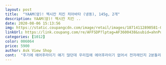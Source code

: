 ```yaml
---
layout: post 
title:  "YAAM(얌)! 멕시칸 치킨 치아바타 (냉동), 145g, 2개" 
description: YAAM(얌)! 멕시칸 치킨 ..
date: 2020-08-06 15:13:56 
img: https://static.coupangcdn.com/image/retail/images/18714112890581-01337337-3d56-447b-a290-51a8a769b530.jpg 
linkUrl: https://link.coupang.com/re/AFFSDP?lptag=AF3600438&subid=ahnPublicAsk&pageKey=1604883129&itemId=2741108667&vendorItemId=70731167523&traceid=V0-113-0087b63063bb4ec6 
categories: [1012] 
color: 006064 
price: 5900 
author: Ask View Shop 
cont:  "후기에 에어후라이기 얘기 많던데 우리집에 에어후라이기 없어서 전자레인지 2분돌리고 후라이팬에 1분씩 구웠더니 더 맛있었음<br/><br/> - 6300원(개당 3150원) / 20% 할인가격<br/><br/> - 6월 3일 주문 , 6월 4일 로켓배송 / 날씨가 더워져서 2중포장으로 냉동상태 유지 및 제품 훼손없이 배송<br/><br/> - 겉은 바삭 속은 촉촉 (에어후라이기에 들어가면 모든 제품이 맛있어 지는거 같아요)<br/><br/> - 나머지 한봉은 모짜렐라 치즈를 더 추가하여 데워먹을 예정이고, 브런치로도 부담없이 먹기에 좋은 사이즈 입니다.<br/>  전자레인지로 조리할 시 치아바타에 종이 포장이 되어 있어 그냥 들고 먹어도 내용물이 흐르지 않고 좋을거  같아요<br/><br/> - 메인화면 20% 할인에 혹하여 고민없이 장바구니행<br/><br/> - 아침식사로 샐러드와 곁들어 먹었더니 양이 적게 느껴지지 않았고, 중간 중간 치즈가 늘어나면서  닭고기가 씹히는 식감이 좋았어요.<br/> 다만, 음식을 싱겁게 먹는 편이라 짜게 느껴진것 빼곤 좋았습니다.<br/> 토마토를 좋아하시는 분이라면 구입하세요<br/><br/> - 재구매의사있습니다.<br/><br/><br/> - 전자레인지에서 1분 30초 돌린 후 180℃ 3분 에어후라이기에서 추가 조리했어요<br/><br/> - 제품에 종이 포장이 되어 있어 내용물이 흘리지<br/><br/> - 한포장의 2개가 들어있고 1개씩 포장<br/><br/> - 혹시 이 상품평을 보고 계시다면, star스의 햄 and amp;루꼴라샌드위치와 비슷한 제품도 만들어주세요.<br/><br/>.<br/><br/>◇ 구매가격 및 포장형태<br/>◇ 구매후기<br/>◇ 배송 및 포장상태<br/>◇ 조리방법<br/>◇ 추가<br/>갑자기 요거트가 맛있어지는 마법이 이루어졌어오ㅎㅎㅎㅎ<br/>개인적으로 트러플불고기보다 더 맛있었음<br/>내용물이 많아서 약간 짠편이라 샐러드랑 같이 먹으면 찰떡임!!<br/>냉동이라 11월까지임<br/>넉넉하니 좋았어요.<br/>어쨋건 냉동이니 더 두고먹어도<br/>다음에 먹는건 랜덤임 지금 알수없는 상태임ㅋㅋㅋ<br/>또주문하러 가야겠어요^^<br/>렌지는 30초정도 돌리고 잠깐꺼내서 반씩 잘라 다시 데우니<br/>맛, 가격  ☆☆☆☆☆<br/>멕시칸 치킨치아바타는 큰 기대 안했는데,<br/>무지방요거트(맛없음ㅠ)를 뿌려 함께했는데<br/>바삭한겉을 느끼고싶으시다면 에어후라이기 추천해용^^<br/>배송 ☆☆☆☆☆<br/>배송은 뭐 믿고 사는 쿠팡프레쉬ㅋㅋㅋ<br/>상관없을듯해요 자리도 많이차지하지않아서 더더좋구용<br/>손색없을듯 하네요.<br/><br/>신랑이 낼아침도 이거해주라며 엄지척해주고 가네용<br/>아이들과 차량이동시 간단히 가지고 가서<br/>안까지 익었어용^^<br/>안에까지익질않아서.<br/>.<br/>시간상 렌지로 꼬꼬 했답니다.<br/><br/>어머!!이조합 머죠?완전 장난아닙니다ㅋㅋㅋ<br/>에어후라이기로 하니 예열이 덜된상태라 그런가<br/>연구하시는분들이 가장맛있게 먹는방법을 잘알고 계시니까요ㅎㅎㅎ<br/>우선 조금 짠듯 하여 (저는 싱겁게먹는편)<br/>우유나 견과류 샐러드와함께 먹으면 든든한 한끼로도<br/>유통기한<br/>유통기한 ☆☆☆☆☆<br/>유통기한 넉넉해서 할인할때 쟁여놓으려고함<br/>재구매 의사 100%%%<br/>저는 갠적으로 렌지의 빵질감을 더좋아하는듯해요.<br/><br/>저는포장뒷면의 조리방법을 상당히좋아합니다^^<br/>저렇게만 따라해도 적어도 큰 실패는 면한답니당^^<br/>조리방법<br/>줄수도있고 놀이터 나갈때에도 후다닥 렌지에 돌리기만하면되니 이만한간식이 따로 없는듯 해요.<br/><br/>집에서도 이렇게 간단히해먹을수 있다니 만족스럽네요.<br/><br/>치즈, 치킨 양이 정말 많아서 내용물 추가하지않고 먹어도 될정도로 고퀄임.<br/><br/>치즈를 더 넣고 먹어도 참 맛있겠다 생각이 들더라구용<br/>커피숍에서나 먹을법했는데<br/>트러플불고기랑 같이구매하고, 냉동실 자리없어서 포장 뜯어서 넣어놨는데.<br/>.<br/>  뭐가 뭔지 알수가 없음 개별 포장에도 어떤제품인지 표시 좀 해주면 좋을듯<br/>포장상태 ☆☆☆☆<br/>포장상태 깔끔하고 개별포장 너무 마음에들었는데<br/>" 
---
```

